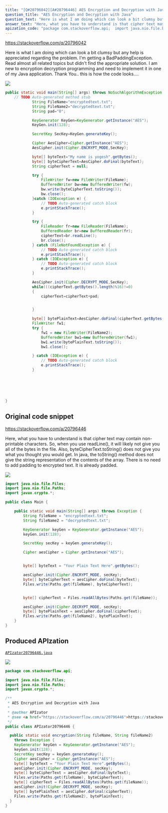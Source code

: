 ```yaml
---
title: "[Q#20796042][A#20796446] AES Encryption and Decryption with Java"
question_title: "AES Encryption and Decryption with Java"
question_text: "Here is what I am doing which can look a bit clumsy but any help is appreciated regarding the problem. I'm getting a BadPaddingException. Read almost all related topics but didn't find the appropriate solution. I am new to encryption decryption programming and need to implement it in one of my Java application. Thank You.. this is how the code looks...."
answer_text: "Here, what you have to understand is that cipher text may contain non-printable characters. So, when you use readLine(), it will likely not give you all of the bytes in the file. Also, byteCipherText.toString() does not give you what you thought you would get. In java, the toString() method does not give the string representation of the contents of the array. There is no need to add padding to encrypted text. It is already padded."
apization_code: "package com.stackoverflow.api;  import java.nio.file.Files; import java.nio.file.Paths; import javax.crypto.*;  /**  * AES Encryption and Decryption with Java  *  * @author APIzator  * @see <a href=\"https://stackoverflow.com/a/20796446\">https://stackoverflow.com/a/20796446</a>  */ public class APIzator20796446 {    public static void encryption(String fileName, String fileName2)     throws Exception {     KeyGenerator keyGen = KeyGenerator.getInstance(\"AES\");     keyGen.init(128);     SecretKey secKey = keyGen.generateKey();     Cipher aesCipher = Cipher.getInstance(\"AES\");     byte[] byteText = \"Your Plain Text Here\".getBytes();     aesCipher.init(Cipher.ENCRYPT_MODE, secKey);     byte[] byteCipherText = aesCipher.doFinal(byteText);     Files.write(Paths.get(fileName), byteCipherText);     byte[] cipherText = Files.readAllBytes(Paths.get(fileName));     aesCipher.init(Cipher.DECRYPT_MODE, secKey);     byte[] bytePlainText = aesCipher.doFinal(cipherText);     Files.write(Paths.get(fileName2), bytePlainText);   } }"
---
```


https://stackoverflow.com/q/20796042

Here is what I am doing which can look a bit clumsy but any help is appreciated regarding the problem. I&#x27;m getting a BadPaddingException. Read almost all related topics but didn&#x27;t find the appropriate solution. I am new to encryption decryption programming and need to implement it in one of my Java application.
Thank You..
this is how the code looks....


<div class="code-logo"><img src="/stackoverflow.png" /></div>

```java
public static void main(String[] args) throws NoSuchAlgorithmException, NoSuchPaddingException, InvalidKeyException, IllegalBlockSizeException, BadPaddingException {
    // TODO Auto-generated method stub
            String FileName="encryptedtext.txt";
            String FileName2="decryptedtext.txt";
            String pad="0"; 

            KeyGenerator KeyGen=KeyGenerator.getInstance("AES");
            KeyGen.init(128);

            SecretKey SecKey=KeyGen.generateKey();

            Cipher AesCipher=Cipher.getInstance("AES");
            AesCipher.init(Cipher.ENCRYPT_MODE,SecKey);

            byte[] byteText="My name is yogesh".getBytes();
            byte[] byteCipherText=AesCipher.doFinal(byteText);
            String cipherText = null;

            try {
                FileWriter fw=new FileWriter(FileName);
                BufferedWriter bw=new BufferedWriter(fw);
                bw.write(byteCipherText.toString());
                bw.close();
            }catch (IOException e) {
                // TODO Auto-generated catch block
                e.printStackTrace();
            }

            try {
                FileReader fr=new FileReader(FileName);
                BufferedReader br=new BufferedReader(fr);
                cipherText=br.readLine();
                br.close();
            } catch (FileNotFoundException e) {
                // TODO Auto-generated catch block
                e.printStackTrace();
            } catch (IOException e) {
                // TODO Auto-generated catch block
                e.printStackTrace();
            }

            AesCipher.init(Cipher.DECRYPT_MODE,SecKey);
            while(((cipherText.getBytes().length)%16)!=0)
            {
                cipherText=cipherText+pad;


            }

            byte[] bytePlainText=AesCipher.doFinal(cipherText.getBytes());
            FileWriter fw1;
            try {
                fw1 = new FileWriter(FileName2);
                BufferedWriter bw1=new BufferedWriter(fw1);
                bw1.write(bytePlainText.toString());
                bw1.close();

            } catch (IOException e) {
                // TODO Auto-generated catch block
                e.printStackTrace();
            }






}
```


## Original code snippet

https://stackoverflow.com/a/20796446

Here, what you have to understand is that cipher text may contain non-printable characters. So, when you use readLine(), it will likely not give you all of the bytes in the file.
Also, byteCipherText.toString() does not give you what you thought you would get. In java, the toString() method does not give the string representation of the contents of the array.
There is no need to add padding to encrypted text. It is already padded.

<div class="code-logo"><img src="/stackoverflow.png" /></div>

```java
import java.nio.file.Files;
import java.nio.file.Paths;
import javax.crypto.*;

public class Main {

    public static void main(String[] args) throws Exception {
        String fileName = "encryptedtext.txt";
        String fileName2 = "decryptedtext.txt";

        KeyGenerator keyGen = KeyGenerator.getInstance("AES");
        keyGen.init(128);

        SecretKey secKey = keyGen.generateKey();

        Cipher aesCipher = Cipher.getInstance("AES");


        byte[] byteText = "Your Plain Text Here".getBytes();

        aesCipher.init(Cipher.ENCRYPT_MODE, secKey);
        byte[] byteCipherText = aesCipher.doFinal(byteText);
        Files.write(Paths.get(fileName), byteCipherText);


        byte[] cipherText = Files.readAllBytes(Paths.get(fileName));

        aesCipher.init(Cipher.DECRYPT_MODE, secKey);
        byte[] bytePlainText = aesCipher.doFinal(cipherText);
        Files.write(Paths.get(fileName2), bytePlainText);
    }
}
```

## Produced APIzation

[`APIzator20796446.java`](https://github.com/pasqualesalza/apization-temp-data/raw/master/search/APIzator20796446.java)

<div class="code-logo"><img src="/apizator.png" /></div>

```java
package com.stackoverflow.api;

import java.nio.file.Files;
import java.nio.file.Paths;
import javax.crypto.*;

/**
 * AES Encryption and Decryption with Java
 *
 * @author APIzator
 * @see <a href="https://stackoverflow.com/a/20796446">https://stackoverflow.com/a/20796446</a>
 */
public class APIzator20796446 {

  public static void encryption(String fileName, String fileName2)
    throws Exception {
    KeyGenerator keyGen = KeyGenerator.getInstance("AES");
    keyGen.init(128);
    SecretKey secKey = keyGen.generateKey();
    Cipher aesCipher = Cipher.getInstance("AES");
    byte[] byteText = "Your Plain Text Here".getBytes();
    aesCipher.init(Cipher.ENCRYPT_MODE, secKey);
    byte[] byteCipherText = aesCipher.doFinal(byteText);
    Files.write(Paths.get(fileName), byteCipherText);
    byte[] cipherText = Files.readAllBytes(Paths.get(fileName));
    aesCipher.init(Cipher.DECRYPT_MODE, secKey);
    byte[] bytePlainText = aesCipher.doFinal(cipherText);
    Files.write(Paths.get(fileName2), bytePlainText);
  }
}

```